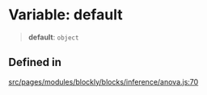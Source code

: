 # Variable: default

> **default**: `object`

## Defined in

[src/pages/modules/blockly/blocks/inference/anova.js:70](https://github.com/DhyeyMavani2003/r-blocks/blob/7e7320f10e8cdef37355f89e9ab53b89acb97f36/src/pages/modules/blockly/blocks/inference/anova.js#L70)
